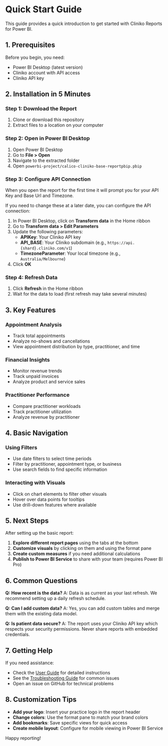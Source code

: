 # Quick Start Guide

This guide provides a quick introduction to get started with Cliniko Reports for Power BI.

## 1. Prerequisites

Before you begin, you need:

- Power BI Desktop (latest version)
- Cliniko account with API access
- Cliniko API key

## 2. Installation in 5 Minutes

### Step 1: Download the Report

1. Clone or download this repository
2. Extract files to a location on your computer

### Step 2: Open in Power BI Desktop

1. Open Power BI Desktop
2. Go to **File > Open**
3. Navigate to the extracted folder
4. Open `powerbi-project/calico-cliniko-base-reportpbip.pbip`

### Step 3: Configure API Connection

When you open the report for the first time it will prompt you for your API Key and Base Url and Timezone.

If you need to change these at a later date, you can configure the API connection:

1. In Power BI Desktop, click on **Transform data** in the Home ribbon
2. Go to **Transform data > Edit Parameters**
3. Update the following parameters:
   - **APIKey**: Your Cliniko API key
   - **API_BASE**: Your Cliniko subdomain (e.g., `https://api.{shard}.cliniko.com/v1`)
   - **TimezoneParameter**: Your local timezone (e.g., `Australia/Melbourne`)
4. Click **OK**

### Step 4: Refresh Data

1. Click **Refresh** in the Home ribbon
2. Wait for the data to load (first refresh may take several minutes)

## 3. Key Features

### Appointment Analysis

- Track total appointments
- Analyze no-shows and cancellations
- View appointment distribution by type, practitioner, and time

### Financial Insights

- Monitor revenue trends
- Track unpaid invoices
- Analyze product and service sales

### Practitioner Performance

- Compare practitioner workloads
- Track practitioner utilization
- Analyze revenue by practitioner

## 4. Basic Navigation

### Using Filters

- Use date filters to select time periods
- Filter by practitioner, appointment type, or business
- Use search fields to find specific information

### Interacting with Visuals

- Click on chart elements to filter other visuals
- Hover over data points for tooltips
- Use drill-down features where available

## 5. Next Steps

After setting up the basic report:

1. **Explore different report pages** using the tabs at the bottom
2. **Customize visuals** by clicking on them and using the format pane
3. **Create custom measures** if you need additional calculations
4. **Publish to Power BI Service** to share with your team (requires Power BI Pro)

## 6. Common Questions

**Q: How recent is the data?**
A: Data is as current as your last refresh. We recommend setting up a daily refresh schedule.

**Q: Can I add custom data?**
A: Yes, you can add custom tables and merge them with the existing data model.

**Q: Is patient data secure?**
A: The report uses your Cliniko API key which respects your security permissions. Never share reports with embedded credentials.

## 7. Getting Help

If you need assistance:

- Check the [User Guide](./user-guide.md) for detailed instructions
- See the [Troubleshooting Guide](./troubleshooting.md) for common issues
- Open an issue on GitHub for technical problems

## 8. Customization Tips

- **Add your logo**: Insert your practice logo in the report header
- **Change colors**: Use the format pane to match your brand colors
- **Add bookmarks**: Save specific views for quick access
- **Create mobile layout**: Configure for mobile viewing in Power BI Service

Happy reporting!
